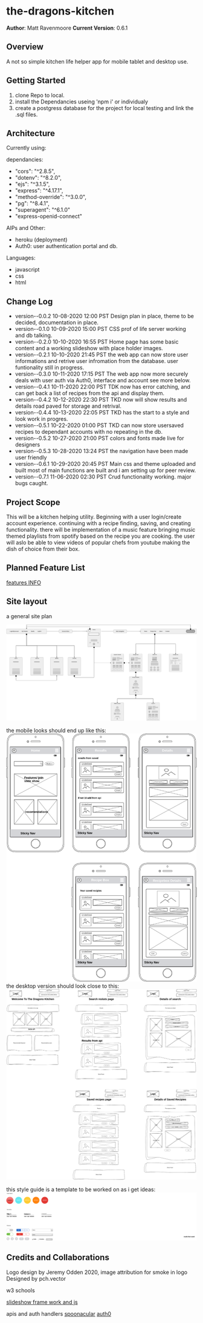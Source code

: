 # the-dragons-kitchen

**Author**: Matt Ravenmoore
**Current Version**: 0.6.1

## Overview

A not so simple kitchen life helper app for mobile tablet and desktop use.

## Getting Started

1. clone Repo to local.
1. install the Dependancies useing 'npm i' or individualy
1. create a postgress database for the project for local testing and link the .sql files.

## Architecture

Currently using:

dependancies:

* "cors": "^2.8.5",
* "dotenv": "^8.2.0",
* "ejs": "^3.1.5",
* "express": "^4.17.1",
* "method-override": "^3.0.0",
* "pg": "^8.4.1",
* "superagent": "^6.1.0"
* "express-openid-connect"

AIPs and Other:

* heroku (deployment)
* Auth0: user authentication portal and db.

Languages:

* javascript
* css
* html

## Change Log

* version--0.0.2 10-08-2020 12:00 PST  Design plan in place, theme to be decided, documentation in place.
* version--0.1.0 10-09-2020 15:00 PST  CSS prof of life server working and db talking.
* version--0.2.0 10-10-2020 16:55 PST Home page has some basic content and a working slideshow with place holder images.
* version--0.2.1 10-10-2020 21:45 PST the web app can now store user informations and retrive user infromation from the database. user funtionality still in progress.
* version--0.3.0 10-11-2020 17:15 PST The web app now more securely deals with user auth via Auth0, interface and account see more below.
* version--0.4.1 10-11-2020 22:00 PST TDK now has error catching, and can get back a list of recipes from the api and display them.
* version--0.4.2 10-12-2020 22:30 PST TKD now will show results and details road paved for storage and retrival.
* version--0.4.4 10-13-2020 22:05 PST TKD has the start to a style and look work in progres.
* version--0.5.1 10-22-2020 01:00 PST TKD can now store usersaved recipes to dependant accounts with no repeating in the db.
* version--0.5.2 10-27-2020 21:00 PST colors and fonts made live for designers
* version--0.5.3 10-28-2020 13:24 PST the navigation have been made user friendly
* version--0.6.1 10-29-2020 20:45 PST Main css and theme uploaded and built most of main functions are built and i am setting up for peer review.
* version--0.7.1 11-06-2020 02:30 PST Crud functionality working. major bugs caught.

## Project Scope

This will be a kitchen helping utility. Beginning with a user login/create account experience. continuing with a recipe finding, saving, and creating functionality. there will be implementation of a music feature bringing music themed playlists from spotify based on the recipe you are cooking. the user will aslo be able to view videos of popular chefs from youtube making the dish of choice from their box.

## Planned Feature List

[features INFO](./readme/features.md)

## Site layout

a general site plan

![site map](./readme/readme-img/sitemap.png "Sitemap")

the mobile looks should end up like this:
![mobile](./readme/readme-img/mobile.png "mobile wireframe")
the desktop version should look close to this:
![alt text](./readme/readme-img/desktop.png)

this style guide is a template to be worked on as i get ideas:
![Style Guide](./readme/readme-img/style-guide.png "style-guide")

## Credits and Collaborations

Logo design by Jeremy Odden 2020,
image attribution for smoke in logo Designed by pch.vector

w3 schools

[slideshow frame work and js](https://www.w3schools.com/howto/howto_js_slideshow.asp)

apis and auth handlers
[spoonacular](spoonacular.com/food-api)
[auth0](auth0.com)
